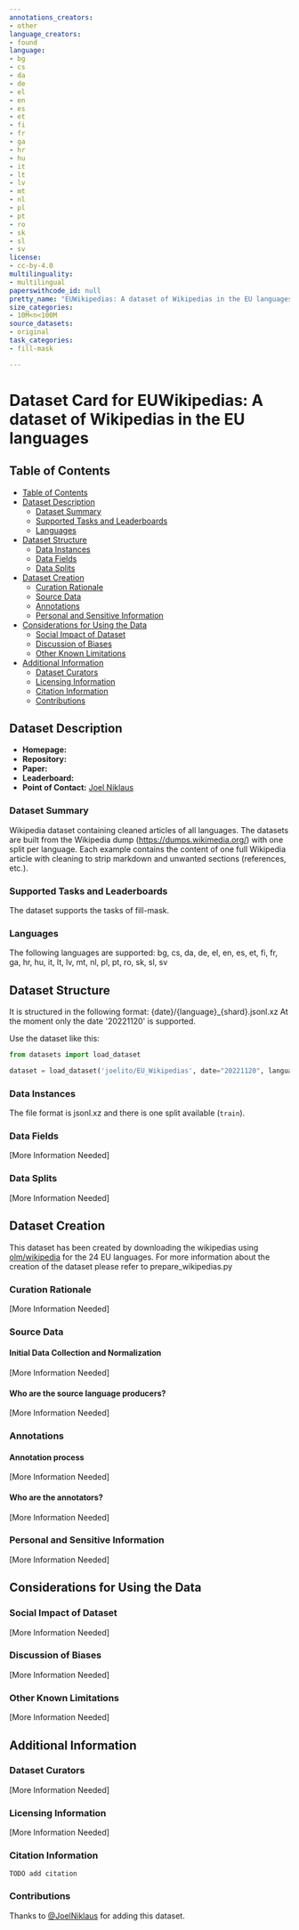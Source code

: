 ```yaml
---
annotations_creators:
- other
language_creators:
- found
language:
- bg 
- cs 
- da 
- de 
- el 
- en
- es 
- et 
- fi 
- fr 
- ga
- hr 
- hu 
- it 
- lt 
- lv 
- mt
- nl 
- pl 
- pt 
- ro 
- sk 
- sl 
- sv
license:
- cc-by-4.0
multilinguality:
- multilingual
paperswithcode_id: null
pretty_name: "EUWikipedias: A dataset of Wikipedias in the EU languages"
size_categories:
- 10M<n<100M
source_datasets:
- original
task_categories:
- fill-mask

---
```


# Dataset Card for EUWikipedias: A dataset of Wikipedias in the EU languages

## Table of Contents

- [Table of Contents](#table-of-contents)
- [Dataset Description](#dataset-description)
    - [Dataset Summary](#dataset-summary)
    - [Supported Tasks and Leaderboards](#supported-tasks-and-leaderboards)
    - [Languages](#languages)
- [Dataset Structure](#dataset-structure)
    - [Data Instances](#data-instances)
    - [Data Fields](#data-fields)
    - [Data Splits](#data-splits)
- [Dataset Creation](#dataset-creation)
    - [Curation Rationale](#curation-rationale)
    - [Source Data](#source-data)
    - [Annotations](#annotations)
    - [Personal and Sensitive Information](#personal-and-sensitive-information)
- [Considerations for Using the Data](#considerations-for-using-the-data)
    - [Social Impact of Dataset](#social-impact-of-dataset)
    - [Discussion of Biases](#discussion-of-biases)
    - [Other Known Limitations](#other-known-limitations)
- [Additional Information](#additional-information)
    - [Dataset Curators](#dataset-curators)
    - [Licensing Information](#licensing-information)
    - [Citation Information](#citation-information)
    - [Contributions](#contributions)

## Dataset Description

- **Homepage:**
- **Repository:** 
- **Paper:** 
- **Leaderboard:**
- **Point of Contact:** [Joel Niklaus](mailto:joel.niklaus.2@bfh.ch)

### Dataset Summary

Wikipedia dataset containing cleaned articles of all languages.
The datasets are built from the Wikipedia dump
(https://dumps.wikimedia.org/) with one split per language. Each example
contains the content of one full Wikipedia article with cleaning to strip
markdown and unwanted sections (references, etc.).

### Supported Tasks and Leaderboards

The dataset supports the tasks of fill-mask.

### Languages

The following languages are supported: 
bg, cs, da, de, el, en, es, et, fi, fr, ga, hr, hu, it, lt, lv, mt, nl, pl, pt, ro, sk, sl, sv

## Dataset Structure

It is structured in the following format: {date}/{language}_{shard}.jsonl.xz
At the moment only the date '20221120' is supported.

Use the dataset like this:
```python
from datasets import load_dataset

dataset = load_dataset('joelito/EU_Wikipedias', date="20221120", language="de", split='train', streaming=True)
```


### Data Instances

The file format is jsonl.xz and there is one split available (`train`). 

### Data Fields

[More Information Needed]

### Data Splits

[More Information Needed]

## Dataset Creation

This dataset has been created by downloading the wikipedias using [olm/wikipedia](https://huggingface.co/datasets/olm/wikipedia) for the 24 EU languages.
For more information about the creation of the dataset please refer to prepare_wikipedias.py

### Curation Rationale

[More Information Needed]

### Source Data

#### Initial Data Collection and Normalization

[More Information Needed]

#### Who are the source language producers?

[More Information Needed]


### Annotations

#### Annotation process

[More Information Needed]

#### Who are the annotators?

[More Information Needed]

### Personal and Sensitive Information

[More Information Needed]

## Considerations for Using the Data

### Social Impact of Dataset

[More Information Needed]

### Discussion of Biases

[More Information Needed]

### Other Known Limitations

[More Information Needed]

## Additional Information

### Dataset Curators

[More Information Needed]

### Licensing Information

[More Information Needed]

### Citation Information

```
TODO add citation
```

### Contributions

Thanks to [@JoelNiklaus](https://github.com/joelniklaus) for adding this dataset.
